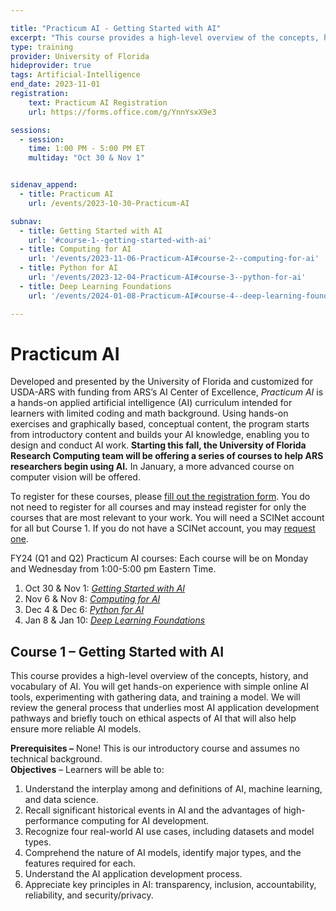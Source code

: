 ```yaml
---

title: "Practicum AI - Getting Started with AI"
excerpt: "This course provides a high-level overview of the concepts, history, and vocabulary of AI. You will get hands-on experience with simple online AI tools, experimenting with gathering data, and training a model." 
type: training
provider: University of Florida
hideprovider: true
tags: Artificial-Intelligence
end_date: 2023-11-01
registration:
    text: Practicum AI Registration
    url: https://forms.office.com/g/YnnYsxX9e3

sessions: 
  - session:
    time: 1:00 PM - 5:00 PM ET
    multiday: "Oct 30 & Nov 1"


sidenav_append: 
  - title: Practicum AI
    url: /events/2023-10-30-Practicum-AI

subnav:
  - title: Getting Started with AI
    url: '#course-1--getting-started-with-ai'
  - title: Computing for AI
    url: '/events/2023-11-06-Practicum-AI#course-2--computing-for-ai'
  - title: Python for AI
    url: '/events/2023-12-04-Practicum-AI#course-3--python-for-ai'
  - title: Deep Learning Foundations
    url: '/events/2024-01-08-Practicum-AI#course-4--deep-learning-foundations'

---
```


# Practicum AI

Developed and presented by the University of Florida and customized for USDA-ARS with funding from ARS’s AI Center of Excellence, *Practicum AI* is a hands-on applied artificial intelligence (AI) curriculum intended for learners with limited coding and math background. Using hands-on exercises and graphically based, conceptual content, the program starts from introductory content and builds your AI knowledge, enabling you to design and conduct AI work. **Starting this fall, the University of Florida Research Computing team will be offering a series of courses to help ARS researchers begin using AI.** In January, a more advanced course on computer vision will be offered.

To register for these courses, please [fill out the registration form](https://forms.office.com/g/YnnYsxX9e3). You do not need to register for all courses and may instead register for only the courses that are most relevant to your work. You will need a SCINet account for all but Course 1. If you do not have a SCINet account, you may [request one](/about/signup).

FY24 (Q1 and Q2) Practicum AI courses:
Each course will be on Monday and Wednesday from 1:00-5:00 pm Eastern Time.
1.	Oct 30 & Nov 1: *[Getting Started with AI](/events/2023-10-30-Practicum-AI#course-1--getting-started-with-ai)*
1.	Nov 6 & Nov 8: *[Computing for AI](/events/2023-11-06-Practicum-AI#course-2--computing-for-ai)*
1.	Dec 4 & Dec 6: *[Python for AI](/events/2023-12-04-Practicum-AI#course-3--python-for-ai)*
1.	Jan 8 & Jan 10: *[Deep Learning Foundations](/events/2024-01-08-Practicum-AI#course-4--deep-learning-foundations)*

## Course 1 – Getting Started with AI

This course provides a high-level overview of the concepts, history, and vocabulary of AI. You will get hands-on experience with simple online AI tools, experimenting with gathering data, and training a model. We will review the general process that underlies most AI application development pathways and briefly touch on ethical aspects of AI that will also help ensure more reliable AI models.  

**Prerequisites –** None! This is our introductory course and assumes no technical background.  
**Objectives** – Learners will be able to:
1.	Understand the interplay among and definitions of AI, machine learning, and data science.
1.	Recall significant historical events in AI and the advantages of high-performance computing for AI development.
1.	Recognize four real-world AI use cases, including datasets and model types.
1.	Comprehend the nature of AI models, identify major types, and the features required for each.
1.	Understand the AI application development process.
1.	Appreciate key principles in AI: transparency, inclusion, accountability, reliability, and security/privacy.
